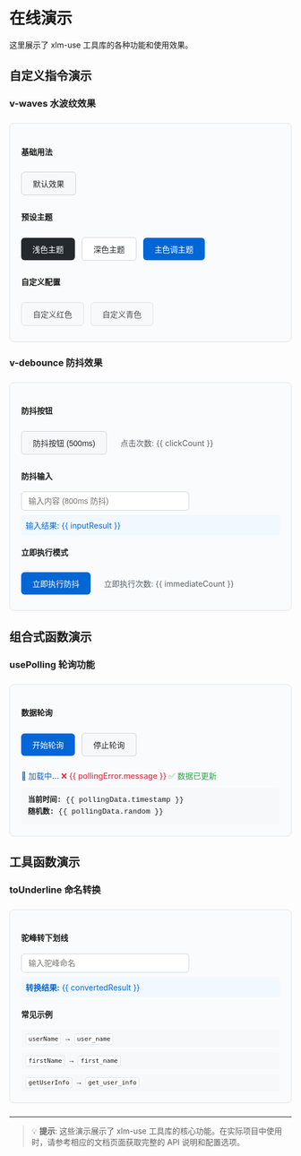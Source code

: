 # 在线演示

这里展示了 xlm-use 工具库的各种功能和使用效果。

## 自定义指令演示

### v-waves 水波纹效果

<div class="demo-section">
  <h4>基础用法</h4>
  <button v-waves class="demo-btn demo-btn-default">
    默认效果
  </button>
  
  <h4>预设主题</h4>
  <button v-waves="'light'" class="demo-btn demo-btn-dark">
    浅色主题
  </button>
  <button v-waves="'dark'" class="demo-btn demo-btn-light">
    深色主题
  </button>
  <button v-waves="'primary'" class="demo-btn demo-btn-primary">
    主色调主题
  </button>
  
  <h4>自定义配置</h4>
  <button v-waves="{ color: '#ff6b6b', opacity: 0.4, duration: 800 }" class="demo-btn demo-btn-custom">
    自定义红色
  </button>
  <button v-waves="{ color: '#4ecdc4', opacity: 0.3, duration: 300 }" class="demo-btn demo-btn-custom">
    自定义青色
  </button>
</div>

### v-debounce 防抖效果

<div class="demo-section">
  <h4>防抖按钮</h4>
  <button v-debounce:click="handleDebounceClick" class="demo-btn demo-btn-default">
    防抖按钮 (500ms)
  </button>
  <span class="click-count">点击次数: {{ clickCount }}</span>
  
  <h4>防抖输入</h4>
  <input 
    v-debounce:input.800="handleDebounceInput" 
    v-model="inputValue"
    placeholder="输入内容 (800ms 防抖)"
    class="demo-input"
  />
  <div class="input-result">输入结果: {{ inputResult }}</div>
  
  <h4>立即执行模式</h4>
  <button v-debounce:click.immediate="handleImmediateClick" class="demo-btn demo-btn-primary">
    立即执行防抖
  </button>
  <span class="click-count">立即执行次数: {{ immediateCount }}</span>
</div>

## 组合式函数演示

### usePolling 轮询功能

<div class="demo-section">
  <h4>数据轮询</h4>
  <div class="polling-controls">
    <button @click="startPolling" :disabled="isPolling" class="demo-btn demo-btn-primary">
      开始轮询
    </button>
    <button @click="stopPolling" :disabled="!isPolling" class="demo-btn demo-btn-default">
      停止轮询
    </button>
  </div>
  
  <div class="polling-status">
    <span v-if="pollingLoading" class="status-loading">🔄 加载中...</span>
    <span v-else-if="pollingError" class="status-error">❌ {{ pollingError.message }}</span>
    <span v-else class="status-success">✅ 数据已更新</span>
  </div>
  
  <div v-if="pollingData" class="polling-data">
    <strong>当前时间:</strong> {{ pollingData.timestamp }}<br>
    <strong>随机数:</strong> {{ pollingData.random }}
  </div>
</div>

<script setup>
import { ref, onMounted, onUnmounted } from 'vue'

// 防抖演示数据
const clickCount = ref(0)
const immediateCount = ref(0)
const inputValue = ref('')
const inputResult = ref('')

// 轮询演示数据
const isPolling = ref(false)
const pollingData = ref(null)
const pollingLoading = ref(false)
const pollingError = ref(null)
let pollingTimer = null

// 防抖事件处理
const handleDebounceClick = () => {
  clickCount.value++
}

const handleImmediateClick = () => {
  immediateCount.value++
}

const handleDebounceInput = (event) => {
  inputResult.value = event.target.value
}

// 轮询功能模拟
const fetchMockData = () => {
  return new Promise((resolve) => {
    setTimeout(() => {
      resolve({
        timestamp: new Date().toLocaleTimeString(),
        random: Math.floor(Math.random() * 1000)
      })
    }, 500)
  })
}

const startPolling = async () => {
  if (isPolling.value) return
  
  isPolling.value = true
  pollingError.value = null
  
  const poll = async () => {
    if (!isPolling.value) return
    
    try {
      pollingLoading.value = true
      const data = await fetchMockData()
      pollingData.value = data
      pollingError.value = null
    } catch (error) {
      pollingError.value = error
    } finally {
      pollingLoading.value = false
      
      if (isPolling.value) {
        pollingTimer = setTimeout(poll, 3000)
      }
    }
  }
  
  await poll()
}

const stopPolling = () => {
  isPolling.value = false
  if (pollingTimer) {
    clearTimeout(pollingTimer)
    pollingTimer = null
  }
}

onUnmounted(() => {
  stopPolling()
})
</script>

<style scoped>
.demo-section {
  margin: 24px 0;
  padding: 20px;
  border: 1px solid #e1e4e8;
  border-radius: 8px;
  background: #fafbfc;
}

.demo-btn {
  position: relative;
  padding: 10px 20px;
  margin: 8px 8px 8px 0;
  border: none;
  border-radius: 6px;
  cursor: pointer;
  overflow: hidden;
  transition: all 0.3s ease;
  font-size: 14px;
}

.demo-btn-default {
  background: #f6f8fa;
  color: #24292e;
  border: 1px solid #d1d5da;
}

.demo-btn-dark {
  background: #24292e;
  color: white;
}

.demo-btn-light {
  background: white;
  color: #24292e;
  border: 1px solid #d1d5da;
}

.demo-btn-primary {
  background: #0366d6;
  color: white;
}

.demo-btn-custom {
  background: #f8f9fa;
  color: #495057;
  border: 1px solid #dee2e6;
}

.demo-btn:disabled {
  opacity: 0.5;
  cursor: not-allowed;
}

.demo-input {
  width: 300px;
  padding: 8px 12px;
  border: 1px solid #d1d5da;
  border-radius: 6px;
  font-size: 14px;
}

.click-count {
  margin-left: 12px;
  color: #586069;
  font-size: 14px;
}

.input-result {
  margin-top: 8px;
  padding: 8px;
  background: #f1f8ff;
  border-radius: 4px;
  font-size: 14px;
  color: #0366d6;
}

.polling-controls {
  margin-bottom: 16px;
}

.polling-status {
  margin-bottom: 12px;
  font-weight: 500;
}

.status-loading { color: #0366d6; }
.status-error { color: #d73a49; }
.status-success { color: #28a745; }

.polling-data {
  padding: 12px;
  background: #f6f8fa;
  border-radius: 6px;
  font-family: 'SFMono-Regular', Consolas, 'Liberation Mono', Menlo, monospace;
  font-size: 13px;
  line-height: 1.6;
}
</style>

## 工具函数演示

### toUnderline 命名转换

<div class="demo-section">
  <h4>驼峰转下划线</h4>
  <div class="converter-demo">
    <input 
      v-model="camelCaseInput" 
      placeholder="输入驼峰命名"
      class="demo-input"
    />
    <div class="converter-result">
      <strong>转换结果:</strong> {{ convertedResult }}
    </div>
  </div>
  
  <h4>常见示例</h4>
  <div class="examples">
    <div class="example-item">
      <code>userName</code> → <code>user_name</code>
    </div>
    <div class="example-item">
      <code>firstName</code> → <code>first_name</code>
    </div>
    <div class="example-item">
      <code>getUserInfo</code> → <code>get_user_info</code>
    </div>
  </div>
</div>

<script setup>
import { ref, computed } from 'vue'

// 工具函数演示
const camelCaseInput = ref('userName')

// 模拟 toUnderline 函数
const toUnderline = (str) => {
  return str.replace(/([A-Z])/g, '_$1').toLowerCase()
}

const convertedResult = computed(() => {
  return camelCaseInput.value ? toUnderline(camelCaseInput.value) : ''
})
</script>

<style scoped>
.converter-demo {
  margin-bottom: 20px;
}

.converter-result {
  margin-top: 8px;
  padding: 8px;
  background: #f1f8ff;
  border-radius: 4px;
  font-size: 14px;
  color: #0366d6;
}

.examples {
  display: flex;
  flex-direction: column;
  gap: 8px;
}

.example-item {
  padding: 8px;
  background: #f6f8fa;
  border-radius: 4px;
  font-family: 'SFMono-Regular', Consolas, 'Liberation Mono', Menlo, monospace;
  font-size: 13px;
}

.example-item code {
  background: #fff;
  padding: 2px 4px;
  border-radius: 3px;
  border: 1px solid #e1e4e8;
}
</style>

---

> 💡 **提示**: 这些演示展示了 xlm-use 工具库的核心功能。在实际项目中使用时，请参考相应的文档页面获取完整的 API 说明和配置选项。